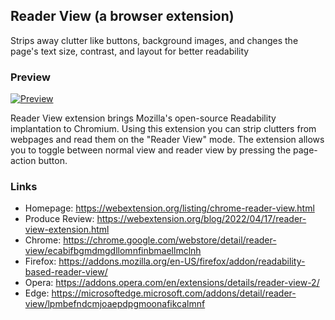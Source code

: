 ## Reader View (a browser extension)

Strips away clutter like buttons, background images, and changes the page's text size, contrast, and layout for better readability

### Preview

[![Preview](https://img.youtube.com/vi/_JCKc1CCOR0/0.jpg)](https://www.youtube.com/watch?v=_JCKc1CCOR0)

Reader View extension brings Mozilla's open-source Readability implantation to Chromium. Using this extension you can strip clutters from webpages and read them on the "Reader View" mode. The extension allows you to toggle between normal view and reader view by pressing the page-action button.

### Links

  * Homepage: https://webextension.org/listing/chrome-reader-view.html
  * Produce Review: https://webextension.org/blog/2022/04/17/reader-view-extension.html
  * Chrome: https://chrome.google.com/webstore/detail/reader-view/ecabifbgmdmgdllomnfinbmaellmclnh
  * Firefox: https://addons.mozilla.org/en-US/firefox/addon/readability-based-reader-view/
  * Opera: https://addons.opera.com/en/extensions/details/reader-view-2/
  * Edge: https://microsoftedge.microsoft.com/addons/detail/reader-view/lpmbefndcmjoaepdpgmoonafikcalmnf
